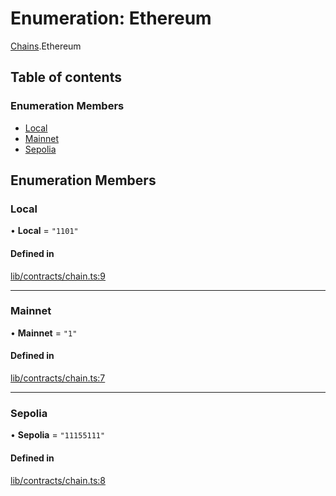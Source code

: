 # Enumeration: Ethereum

[Chains](../modules/Chains.md).Ethereum

## Table of contents

### Enumeration Members

- [Local](Chains.Ethereum.md#local)
- [Mainnet](Chains.Ethereum.md#mainnet)
- [Sepolia](Chains.Ethereum.md#sepolia)

## Enumeration Members

### Local

• **Local** = ``"1101"``

#### Defined in

[lib/contracts/chain.ts:9](https://github.com/threshold-network/tbtc-v2/blob/ntt-typescript/typescript/src/lib/contracts/chain.ts#L9)

___

### Mainnet

• **Mainnet** = ``"1"``

#### Defined in

[lib/contracts/chain.ts:7](https://github.com/threshold-network/tbtc-v2/blob/ntt-typescript/typescript/src/lib/contracts/chain.ts#L7)

___

### Sepolia

• **Sepolia** = ``"11155111"``

#### Defined in

[lib/contracts/chain.ts:8](https://github.com/threshold-network/tbtc-v2/blob/ntt-typescript/typescript/src/lib/contracts/chain.ts#L8)
